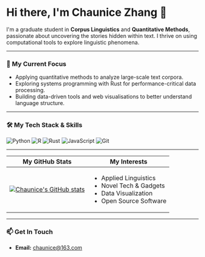 # Hi there, I'm Chaunice Zhang 👋

I'm a graduate student in **Corpus Linguistics** and **Quantitative Methods**, passionate about uncovering the stories hidden within text. I thrive on using computational tools to explore linguistic phenomena.

---

### 🚀 My Current Focus

* Applying quantitative methods to analyze large-scale text corpora.
* Exploring systems programming with Rust for performance-critical data processing.
* Building data-driven tools and web visualisations to better understand language structure.

---

### 🛠️ My Tech Stack & Skills

![Python](https://img.shields.io/badge/Python-3776AB?style=for-the-badge&logo=python&logoColor=white)
![R](https://img.shields.io/badge/R-276DC3?style=for-the-badge&logo=r&logoColor=white)
![Rust](https://img.shields.io/badge/rust-%23000000.svg?style=for-the-badge&logo=rust&logoColor=white)
![JavaScript](https://img.shields.io/badge/JavaScript-F7DF1E?style=for-the-badge&logo=javascript&logoColor=black)
![Git](https://img.shields.io/badge/git-%23F05033.svg?style=for-the-badge&logo=git&logoColor=white)

---

| My GitHub Stats                                                                                                    | My Interests                                                                                                                                                                                                                                                                                                 |
| ---------------------------------------------------------------------------------------------------------------------- | ---------------------------------------------------------------------------------------------------------------------------------------------------------------------------------------------------------------------------------------------------------------------------------------------------------------- |
| [![Chaunice's GitHub stats](https://github-readme-stats.vercel.app/api?username=chaunice&show_icons=true&theme=gotham&rank_icon=percentile&show_owner=true&hide_title=true)](https://github.com/anuraghazra/github-readme-stats) | <ul><li>Applied Linguistics</li><li>Novel Tech & Gadgets</li><li>Data Visualization</li><li>Open Source Software</li></ul> |

---

### 📫 Get In Touch

* **Email:** [chaunice@163.com](mailto:chaunice@163.com)
